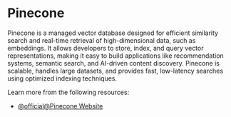 # Pinecone

Pinecone is a managed vector database designed for efficient similarity search and real-time retrieval of high-dimensional data, such as embeddings. It allows developers to store, index, and query vector representations, making it easy to build applications like recommendation systems, semantic search, and AI-driven content discovery. Pinecone is scalable, handles large datasets, and provides fast, low-latency searches using optimized indexing techniques.

Learn more from the following resources:

- [@official@Pinecone Website](https://www.pinecone.io)
